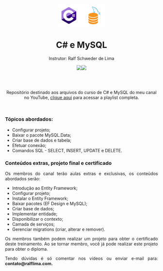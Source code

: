 <div align="center">
  <img src="https://github.com/ralflima/2024-CSharp-MySQL/blob/main/logo.png" width="30%">
  <h1 style="border-bottom:none">C# e MySQL</h1>
  <p>Instrutor: Ralf Schweder de Lima</p>
  
  <a href="https://www.youtube.com/channel/UCtT934GO9Y7hoFPR_vmV5zQ" target="_blank"><img src="https://img.shields.io/badge/YouTube-FF0000?style=for-the-badge&logo=youtube&logoColor=white"></a><a href="https://www.linkedin.com/in/ralf-lima-3b93708a/" target="_blank"><img src="https://img.shields.io/badge/LinkedIn-0077B5?style=for-the-badge&logo=linkedin&logoColor=white"></a>
  
  <br>
  <br>
  <p>Repositório destinado aos arquivos do curso de C# e MySQL do meu canal no YouTube, <a href="https://www.youtube.com/watch?v=ljdFIqFrC3U&list=PLWXw8Gu52TRIJh-wNRoECOXRL0rzRIXCJ" target="_blank">clique aqui</a> para acessar a playlist completa.</p>
  <br>
  <div align="justify">
  <h3>Tópicos abordados:</h3>
  
   + Configurar projeto;
   + Baixar o pacote MySQL.Data;
   + Criar base de dados e tabela;
   + Efetuar conexão;
   + Comandos SQL - SELECT, INSERT, UPDATE e DELETE.

   <h3>Conteúdos extras, projeto final e certificado</h3>

   <p>Os membros do canal terão aulas extras e exclusivas, os conteúdos abordados serão:</p>

   + Introdução ao Entity Framework;
   + Configurar projeto;
   + Instalar o Entity Framework;
   + Baixar pacotes (EF Design e MySQL);
   + Criar base de dados;
   + Implementar entidade;
   + Disponibilizar o contexto;
   + Camada de serviços;
   + Gerenciar migrations (criar, alterar e remover).

   <p>Os membros também podem realizar um projeto para obter o certificado deste treinamento. Ao se tornar membro, você já pode realizar este projeto para obter o diploma.</p>

   <p>Tendo dúvidas é só comentar nos vídeos ou enviar e-mail para: <b>contato@ralflima.com<b>.</p>
  </div>
</div>
